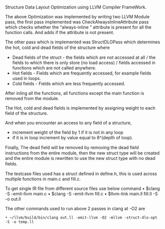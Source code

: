 Structure Data Layout Optimization using LLVM Compiler FrameWork.

The above Optimization was implemented by writing two LLVM Module pass, the first pass implemented was CheckAlwaysInlineAttribute pass which checks whether the “always-inline ” attribute is present for all the function calls. And adds if the attribute is not present.

The other pass which is implemented was StructDLOPass which determines the hot, cold and dead ﬁelds of the structure where

 - Dead fields of the struct - the fields which are not accessed at all / the fields to which there is only store (no load access) / fields accessed in functions which are not called anywhere.
- Hot fields - Fields which are frequently accessed, for example fields used in loops.
- Cold fields - Fields which are less frequently accessed.

After inling all the functions, all functions except the main function is removed from the module.

The Hot, cold and dead fields is implemented by assigning weight to each field of the structure.

And when you encounter an access to any field of a structure,

 - increment weight of the field by 1 if it is not in any loop
- if it is in loop increment by value equal to 8^(depth of loop).

Finally, The dead ﬁeld will be removed by removing the dead field instructions from the entire module, then the new struct type will be created and the entire module is rewritten to use the new struct type with no dead ﬁelds.

The testcase files used has a struct defined in define.h, this is used across multiple functions in main.c and fill.c.

To get single IR file from different source files use below command
    • $clang -S -emit-llvm main.c
    • $clang -S -emit-llvm fill.c
    • $llvm-link main.ll fill.ll -S -o out.ll

The other commands used to run above 2 passes in clang at -O2 are

    • ~/llvm/build/bin/clang out.ll -emit-llvm -O2 -mllvm -struct-dlo-opt -S -o temp.ll
